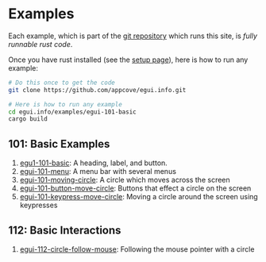 
# Examples

Each example, which is part of the [git repository](https://github.com/appcove/egui.info.git) which runs this site, is *fully runnable rust code*. 

Once you have rust installed (see the [setup page](/setup)), here is how to run any example:

```bash
# Do this once to get the code
git clone https://github.com/appcove/egui.info.git

# Here is how to run any example
cd egui.info/examples/egui-101-basic
cargo build
```


## 101: Basic Examples

1. [egu1-101-basic](./egui-101-basic): A heading, label, and button.
1. [egui-101-menu](./egui-101-menu): A menu bar with several menus
1. [egui-101-moving-circle](./egui-101-moving-circle): A circle which moves across the screen
1. [egui-101-button-move-circle](./egui-101-button-move-circle): Buttons that effect a circle on the screen
1. [egui-101-keypress-move-circle](./egui-101-keypress-move-circle): Moving a circle around the screen using keypresses


## 112: Basic Interactions

1. [egui-112-circle-follow-mouse](./egui-112-circle-follow-mouse): Following the mouse pointer with a circle


